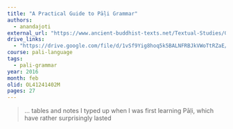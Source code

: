 ```yaml
---
title: "A Practical Guide to Pāḷi Grammar"
authors:
  - anandajoti
external_url: "https://www.ancient-buddhist-texts.net/Textual-Studies/Grammar/Guide-to-Pali-Grammar.htm"
drive_links:
  - "https://drive.google.com/file/d/1vSf9Yig8hoq5k5BALNFRBJkVWoTtRZaE/view?usp=drivesdk"
course: pali-language
tags:
  - pali-grammar
year: 2016
month: feb
olid: OL41241402M
pages: 27
---
```


> … tables and notes I typed up when I was first learning Pāḷi, which have rather surprisingly lasted
